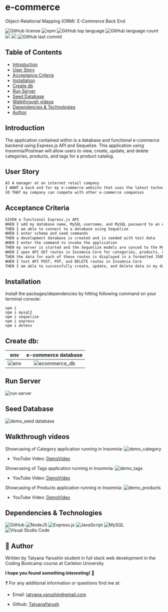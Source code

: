 # e-commerce
Object-Relational Mapping (ORM): E-Commerce Back End

![GitHub license](https://img.shields.io/badge/license-MIT-blue.svg)
![npm](https://img.shields.io/npm/v/npm?color=orange&logo=npm)
![GitHub top language](https://img.shields.io/github/languages/top/TatyanaYarush/e-commerce?color=yellow&logo=javascript&logoColor=green)
![GitHub language count](https://img.shields.io/github/languages/count/TatyanaYarush/e-commerce)
 <img src="https://img.shields.io/badge/Sequelize-blue"  />
 <img src="https://img.shields.io/badge/dotenv-green" />
 ![GitHub last commit](https://img.shields.io/github/last-commit/TatyanaYarush/e-commerce)

 ## Table of Contents
- [Introduction](#introduction)
- [User Story](#user-story)
- [Acceptance Criteria](#acceptance-criteria)
- [Installation](#installation)
- [Create db](#create-db)
- [Run Server](#run-server)
- [Seed Database](#seed-database)
- [Walkthrough videos](#walkthrough-videos)
- [Dependencies & Technologies](#Dependencies-&-technologies)
- [Author](#raising_hand-author)


## Introduction
The application contained within is a database and functional e-commerce backend using Express.js API and Sequelize.
This application using Insomnia/Postman will allow users to view, create, update, and delete categories, products, and tags for a product catalog.

## User Story

```md
AS A manager at an internet retail company
I WANT a back end for my e-commerce website that uses the latest technologies
SO THAT my company can compete with other e-commerce companies
```

## Acceptance Criteria

```md
GIVEN a functional Express.js API
WHEN I add my database name, MySQL username, and MySQL password to an environment variable file
THEN I am able to connect to a database using Sequelize
WHEN I enter schema and seed commands
THEN a development database is created and is seeded with test data
WHEN I enter the command to invoke the application
THEN my server is started and the Sequelize models are synced to the MySQL database
WHEN I open API GET routes in Insomnia Core for categories, products, or tags
THEN the data for each of these routes is displayed in a formatted JSON
WHEN I test API POST, PUT, and DELETE routes in Insomnia Core
THEN I am able to successfully create, update, and delete data in my database
```

## Installation
Install the packages/dependencies by hitting following command on your terminal console:

```
npm i
npm i mysql2
npm i sequelize
npm i express
npm i dotenv 

```

## Create db:

env           |  e-commerce database
:-------------------------:|:-------------------------:
![env](https://user-images.githubusercontent.com/70031550/119187516-74cd7b80-ba47-11eb-92df-c289a862f0b2.JPG)  | ![ecommerce_db](https://user-images.githubusercontent.com/70031550/119187482-6a12e680-ba47-11eb-9852-411307da5053.JPG)
       
       
## Run Server
![run server](https://user-images.githubusercontent.com/70031550/119187603-8a42a580-ba47-11eb-89ae-ba6487326c06.gif)
       

## Seed Database
![demo_seed database](https://user-images.githubusercontent.com/70031550/119187637-99295800-ba47-11eb-9f0e-fff0877091d0.gif)


## Walkthrough videos

Showcasing of Category application running in Insomnia:
![demo_category](https://user-images.githubusercontent.com/70031550/119187659-a2b2c000-ba47-11eb-93c5-2c2017411283.gif)
 - YouTube Video: [DemoVideo](https://www.youtube.com/watch?v=2JIQkIHndI0)

Showcasing of Tags application running in Insomnia:
![demo_tags](https://user-images.githubusercontent.com/70031550/119187704-b100dc00-ba47-11eb-92b1-b2401883c07e.gif)
- YouTube Video: [DemoVideo](https://www.youtube.com/watch?v=aIvoHVuSWfo)

Showcasing of Products application running in Insomnia:
![demo_products](https://user-images.githubusercontent.com/70031550/119187739-beb66180-ba47-11eb-989f-e887b440daed.gif)
- YouTube Video: [DemoVideo](https://www.youtube.com/watch?v=PDAgyZh5Ch8&t=14s)

## Dependencies & Technologies

<p>
<img alt="GitHub" src="https://img.shields.io/badge/github-%23121011.svg?&style=for-the-badge&logo=github&logoColor=white"/>
<img alt="NodeJS" src="https://img.shields.io/badge/node.js-%2343853D.svg?&style=for-the-badge&logo=node.js&logoColor=white"/>
<img alt="Express.js" src="https://img.shields.io/badge/express.js-%23404d59.svg?&style=for-the-badge"/>
<img alt="JavaScript" src="https://img.shields.io/badge/javascript-%23323330.svg?&style=for-the-badge&logo=javascript&logoColor=%23F7DF1E"/>
<img alt="MySQL" src="https://img.shields.io/badge/mysql-%2300f.svg?&style=for-the-badge&logo=mysql&logoColor=white"/>

<img alt="Visual Studio Code" src="https://img.shields.io/badge/VisualStudioCode-0078d7.svg?&style=for-the-badge&logo=visual-studio-code&logoColor=white"/>
</p>


## :raising_hand: Author 
Written by Tatyana Yarushin student in full stack web development in the Coding Bootcamp course at Carleton University

**I hope you found something interesting!** :scroll:

 :question: For any additional information or questions find me at:

 - Email: [tatyana.yarushin@gmail.com](mailto:tatyana.yarushin@gmail.com)
 
 - Github: [TatyanaYarush](https://github.com/TatyanaYarush)

